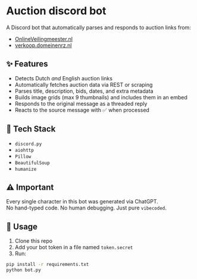 # Auction discord bot

A Discord bot that automatically parses and responds to auction links from:

- [OnlineVeilingmeester.nl](https://www.onlineveilingmeester.nl)
- [verkoop.domeinenrz.nl](https://verkoop.domeinenrz.nl)

## ✨ Features

- Detects Dutch *and* English auction links
- Automatically fetches auction data via REST or scraping
- Parses title, description, bids, dates, and extra metadata
- Builds image grids (max 9 thumbnails) and includes them in an embed
- Responds to the original message as a threaded reply
- Reacts to the source message with ✅ when processed

## 🧠 Tech Stack

- `discord.py`
- `aiohttp`
- `Pillow`
- `BeautifulSoup`
- `humanize`

## ⚠️ Important

Every single character in this bot was generated via ChatGPT.  
No hand-typed code. No human debugging. Just pure `vibecoded`.

## 🚀 Usage

1. Clone this repo
2. Add your bot token in a file named `token.secret`
3. Run:

```bash
pip install -r requirements.txt
python bot.py
